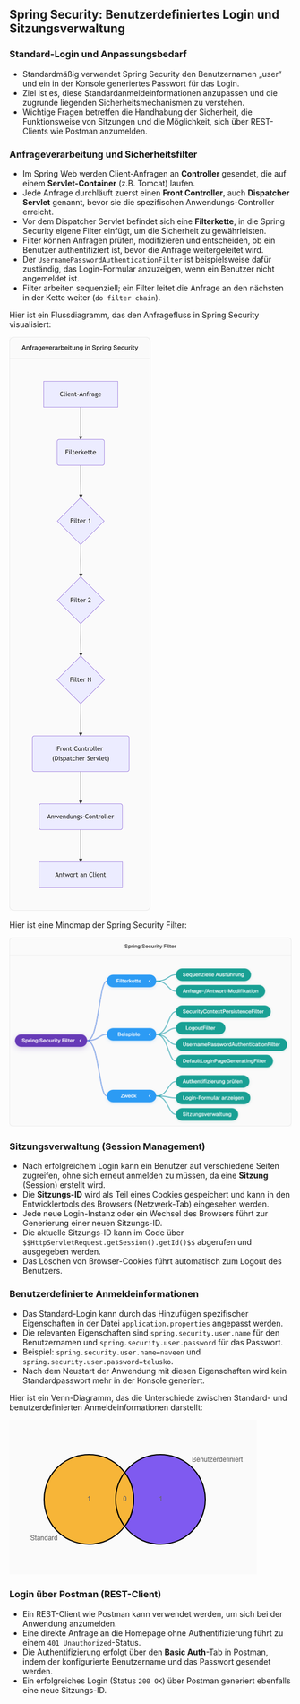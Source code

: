 ## Spring Security: Benutzerdefiniertes Login und Sitzungsverwaltung

### Standard-Login und Anpassungsbedarf
- Standardmäßig verwendet Spring Security den Benutzernamen „user“ und ein in der Konsole generiertes Passwort für das Login.
- Ziel ist es, diese Standardanmeldeinformationen anzupassen und die zugrunde liegenden Sicherheitsmechanismen zu verstehen.
- Wichtige Fragen betreffen die Handhabung der Sicherheit, die Funktionsweise von Sitzungen und die Möglichkeit, sich über REST-Clients wie Postman anzumelden.

### Anfrageverarbeitung und Sicherheitsfilter
- Im Spring Web werden Client-Anfragen an **Controller** gesendet, die auf einem **Servlet-Container** (z.B. Tomcat) laufen.
- Jede Anfrage durchläuft zuerst einen **Front Controller**, auch **Dispatcher Servlet** genannt, bevor sie die spezifischen Anwendungs-Controller erreicht.
- Vor dem Dispatcher Servlet befindet sich eine **Filterkette**, in die Spring Security eigene Filter einfügt, um die Sicherheit zu gewährleisten.
- Filter können Anfragen prüfen, modifizieren und entscheiden, ob ein Benutzer authentifiziert ist, bevor die Anfrage weitergeleitet wird.
- Der `UsernamePasswordAuthenticationFilter` ist beispielsweise dafür zuständig, das Login-Formular anzuzeigen, wenn ein Benutzer nicht angemeldet ist.
- Filter arbeiten sequenziell; ein Filter leitet die Anfrage an den nächsten in der Kette weiter (`do filter chain`).

Hier ist ein Flussdiagramm, das den Anfragefluss in Spring Security visualisiert:

![img_4.png](img_4.png)

Hier ist eine Mindmap der Spring Security Filter:

![img_3.png](img_3.png)
### Sitzungsverwaltung (Session Management)
- Nach erfolgreichem Login kann ein Benutzer auf verschiedene Seiten zugreifen, ohne sich erneut anmelden zu müssen, da eine **Sitzung** (Session) erstellt wird.
- Die **Sitzungs-ID** wird als Teil eines Cookies gespeichert und kann in den Entwicklertools des Browsers (Netzwerk-Tab) eingesehen werden.
- Jede neue Login-Instanz oder ein Wechsel des Browsers führt zur Generierung einer neuen Sitzungs-ID.
- Die aktuelle Sitzungs-ID kann im Code über `$$HttpServletRequest.getSession().getId()$$` abgerufen und ausgegeben werden.
- Das Löschen von Browser-Cookies führt automatisch zum Logout des Benutzers.

### Benutzerdefinierte Anmeldeinformationen
- Das Standard-Login kann durch das Hinzufügen spezifischer Eigenschaften in der Datei `application.properties` angepasst werden.
- Die relevanten Eigenschaften sind `spring.security.user.name` für den Benutzernamen und `spring.security.user.password` für das Passwort.
- Beispiel: `spring.security.user.name=naveen` und `spring.security.user.password=telusko`.
- Nach dem Neustart der Anwendung mit diesen Eigenschaften wird kein Standardpasswort mehr in der Konsole generiert.

Hier ist ein Venn-Diagramm, das die Unterschiede zwischen Standard- und benutzerdefinierten Anmeldeinformationen darstellt:

![img_5.png](img_5.png)


### Login über Postman (REST-Client)
- Ein REST-Client wie Postman kann verwendet werden, um sich bei der Anwendung anzumelden.
- Eine direkte Anfrage an die Homepage ohne Authentifizierung führt zu einem `401 Unauthorized`-Status.
- Die Authentifizierung erfolgt über den **Basic Auth**-Tab in Postman, indem der konfigurierte Benutzername und das Passwort gesendet werden.
- Ein erfolgreiches Login (Status `200 OK`) über Postman generiert ebenfalls eine neue Sitzungs-ID.